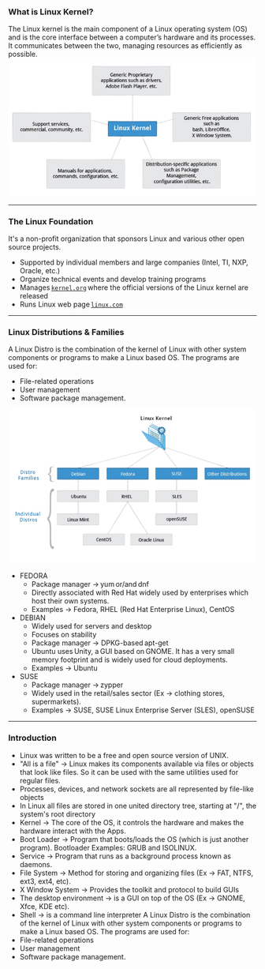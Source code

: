 ### What is Linux Kernel?
The Linux kernel is the main component of a Linux operating system (OS) and is the core interface between a computer’s hardware and its processes. It communicates between the two, managing resources as efficiently as possible.
![Linux Kernel](/docs/linux/assets/img/linux_kernel.png "Linux Kernel")

---
### The Linux Foundation
It's a non-profit organization that sponsors Linux and various other open source projects. 
 -  Supported by individual members and large companies (Intel, TI, NXP, Oracle, etc.) 
 -  Organize technical events and develop training programs 
 -  Manages [`kernel.org`](https://www.kernel.org/) where the official versions of the Linux kernel are released 
 -  Runs Linux web page [`linux.com`](https://www.linux.com/) 
---
### Linux Distributions & Families
A Linux Distro is the combination of the kernel of Linux with other system components or programs to make a Linux based OS. The programs are used for:
-   File-related operations
-   User management
-   Software package management.

![Linux Distributions Tree](/docs/linux/assets/img/linux_distributions_tree.png "Linux Distributions Tree")

 - FEDORA 
    - Package manager → yum or/and dnf 
    - Directly associated with Red Hat widely used by enterprises which host their own systems. 
    - Examples → Fedora, RHEL (Red Hat Enterprise Linux), CentOS 
 - DEBIAN 
    - Widely used for servers and desktop 
    - Focuses on stability 
    - Package manager → DPKG-based apt-get 
    - Ubuntu uses Unity, a GUI based on GNOME. It has a very small memory footprint and is widely used for cloud deployments. 
    - Examples → Ubuntu 
 - SUSE 
    - Package manager → zypper 
    - Widely used in the retail/sales sector (Ex → clothing stores, supermarkets). 
    - Examples → SUSE, SUSE Linux Enterprise Server (SLES), openSUSE 
---
### Introduction
-   Linux was written to be a free and open source version of UNIX.
-   "All is a file" → Linux makes its components available via files or objects that look like files. So it can be used with the same utilities         used for regular files.
-   Processes, devices, and network sockets are all represented by file-like objects
-   In Linux all files are stored in one united directory tree, starting at "/", the system's root directory
-   Kernel → The core of the OS, it controls the hardware and makes the hardware interact with the Apps.
-   Boot Loader → Program that boots/loads the OS (which is just another program). Bootloader Examples: GRUB and ISOLINUX.
-   Service → Program that runs as a background process known as daemons.
-   File System → Method for storing and organizing files (Ex → FAT, NTFS, ext3, ext4, etc).
-   X Window System → Provides the toolkit and protocol to build GUIs
-   The desktop environment → is a GUI on top of the OS (Ex → GNOME, Xfce, KDE etc).
-   Shell → is a command line interpreter
A Linux Distro is the combination of the kernel of Linux with other system components or programs to make a Linux based OS. The programs are used for:
-   File-related operations
-   User management
-   Software package management.
